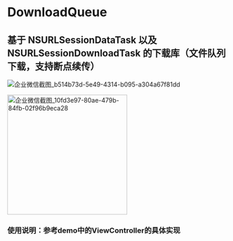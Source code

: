 # DownloadQueue
## 基于 NSURLSessionDataTask 以及 NSURLSessionDownloadTask 的下载库（文件队列下载，支持断点续传）

![企业微信截图_b514b73d-5e49-4314-b095-a304a67f81dd](https://user-images.githubusercontent.com/13111933/115215401-0a6aa800-a136-11eb-81c8-698170a15ece.png)

<img width="273" alt="企业微信截图_10fd3e97-80ae-479b-84fb-02f96b9eca28" src="https://user-images.githubusercontent.com/13111933/114829005-23edb600-9dfd-11eb-8010-fad31c5b8bff.png">

### 使用说明：参考demo中的ViewController的具体实现
